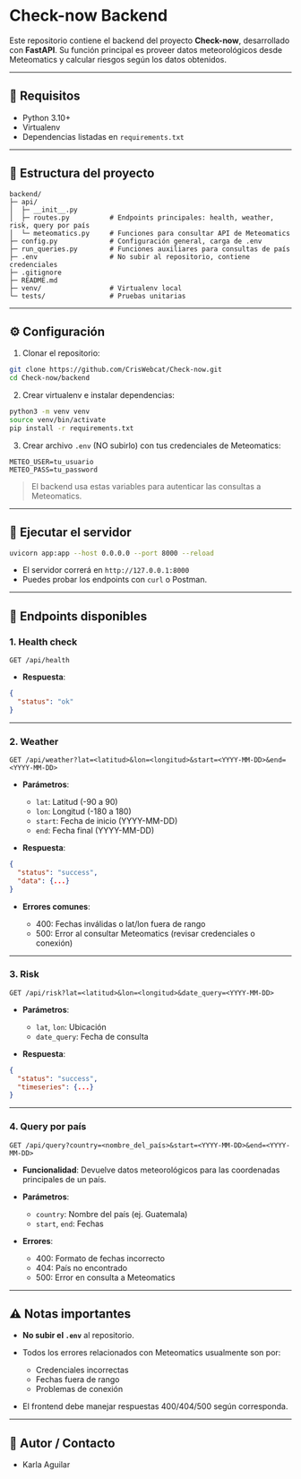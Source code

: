 # Check-now Backend

Este repositorio contiene el backend del proyecto **Check-now**, desarrollado con **FastAPI**. Su función principal es proveer datos meteorológicos desde Meteomatics y calcular riesgos según los datos obtenidos.

---

## 🔧 Requisitos

* Python 3.10+
* Virtualenv
* Dependencias listadas en `requirements.txt`

---

## 📁 Estructura del proyecto

```
backend/
├─ api/
│  ├─ __init__.py
│  ├─ routes.py          # Endpoints principales: health, weather, risk, query por país
│  └─ meteomatics.py     # Funciones para consultar API de Meteomatics
├─ config.py             # Configuración general, carga de .env
├─ run_queries.py        # Funciones auxiliares para consultas de país
├─ .env                  # No subir al repositorio, contiene credenciales
├─ .gitignore
├─ README.md
├─ venv/                 # Virtualenv local
└─ tests/                # Pruebas unitarias
```

---

## ⚙️ Configuración

1. Clonar el repositorio:

```bash
git clone https://github.com/CrisWebcat/Check-now.git
cd Check-now/backend
```

2. Crear virtualenv e instalar dependencias:

```bash
python3 -m venv venv
source venv/bin/activate
pip install -r requirements.txt
```

3. Crear archivo `.env` (NO subirlo) con tus credenciales de Meteomatics:

```
METEO_USER=tu_usuario
METEO_PASS=tu_password
```

> El backend usa estas variables para autenticar las consultas a Meteomatics.

---

## 🚀 Ejecutar el servidor

```bash
uvicorn app:app --host 0.0.0.0 --port 8000 --reload
```

* El servidor correrá en `http://127.0.0.1:8000`
* Puedes probar los endpoints con `curl` o Postman.

---

## 📡 Endpoints disponibles

### 1. Health check

```
GET /api/health
```

* **Respuesta**:

```json
{
  "status": "ok"
}
```

---

### 2. Weather

```
GET /api/weather?lat=<latitud>&lon=<longitud>&start=<YYYY-MM-DD>&end=<YYYY-MM-DD>
```

* **Parámetros**:

  * `lat`: Latitud (-90 a 90)
  * `lon`: Longitud (-180 a 180)
  * `start`: Fecha de inicio (YYYY-MM-DD)
  * `end`: Fecha final (YYYY-MM-DD)
* **Respuesta**:

```json
{
  "status": "success",
  "data": {...}
}
```

* **Errores comunes**:

  * 400: Fechas inválidas o lat/lon fuera de rango
  * 500: Error al consultar Meteomatics (revisar credenciales o conexión)

---

### 3. Risk

```
GET /api/risk?lat=<latitud>&lon=<longitud>&date_query=<YYYY-MM-DD>
```

* **Parámetros**:

  * `lat`, `lon`: Ubicación
  * `date_query`: Fecha de consulta
* **Respuesta**:

```json
{
  "status": "success",
  "timeseries": {...}
}
```

---

### 4. Query por país

```
GET /api/query?country=<nombre_del_país>&start=<YYYY-MM-DD>&end=<YYYY-MM-DD>
```

* **Funcionalidad**: Devuelve datos meteorológicos para las coordenadas principales de un país.
* **Parámetros**:

  * `country`: Nombre del país (ej. Guatemala)
  * `start`, `end`: Fechas
* **Errores**:

  * 400: Formato de fechas incorrecto
  * 404: País no encontrado
  * 500: Error en consulta a Meteomatics

---

## ⚠️ Notas importantes

* **No subir el `.env`** al repositorio.
* Todos los errores relacionados con Meteomatics usualmente son por:

  * Credenciales incorrectas
  * Fechas fuera de rango
  * Problemas de conexión
* El frontend debe manejar respuestas 400/404/500 según corresponda.

---

## 📌 Autor / Contacto

* Karla Aguilar
